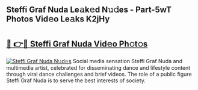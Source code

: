 ## Steffi Graf Nuda Le𝚊k𝚎d N𝚞𝚍es - Part-5wT Photos Vid𝚎o Le𝚊ks K2jHy

# <h2><a href="http://fbfo1i.evod.top/?m=Steffi+Graf+Nuda">🔗 👉🔴 Steffi Graf Nuda Vid𝚎o Ph𝚘t𝚘s</a></h2>

[![Steffi Graf Nuda N𝚞d𝚎s](https://i.imgur.com/8V9OHl7.gif)](http://fbfo1i.evod.top/?m=Steffi+Graf+Nuda)
Social media sensation Steffi Graf Nuda and multimedia artist, celebrated for disseminating dance and lifestyle content through viral dance challenges and brief videos. The role of a public figure Steffi Graf Nuda is to serve the best interests of society. 
